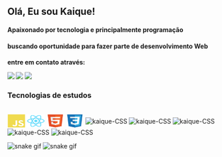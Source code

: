 
## Olá, Eu sou Kaique!

<h4>Apaixonado por tecnologia e principalmente programação</h4>
<h4>buscando oportunidade para fazer parte de desenvolvimento Web</h4>
<h4>
<p> entre em contato através: </p>
  <a href="https://instagram.com/kaicastilho/" target="_blank"><img src="https://img.shields.io/badge/-Instagram-%23E4405F?style=for-the-badge&logo=instagram&logoColor=white" target="_blank"></a>
  <a href = "mailto:kaiqueacastilho@gmail.com"><img src="https://img.shields.io/badge/-Gmail-%23333?style=for-the-badge&logo=gmail&logoColor=white" target="_blank"></a>
  <a href="https://www.linkedin.com/in/kaique-azevedo-castilho-319b90214/" target="_blank"><img src="https://img.shields.io/badge/-LinkedIn-%230077B5?style=for-the-badge&logo=linkedin&logoColor=white" target="_blank"></a> 

<br>
  <h3> Tecnologias de estudos </h3>
  
<div style="display: inline_block"><br>
  <img align="center" alt="kaique-Js" height="30" width="40" src="https://raw.githubusercontent.com/devicons/devicon/master/icons/javascript/javascript-plain.svg">
  <img align="center" alt="kaique-React" height="30" width="40" src="https://raw.githubusercontent.com/devicons/devicon/master/icons/react/react-original.svg">
  <img align="center" alt="kaique-HTML" height="30" width="40" src="https://raw.githubusercontent.com/devicons/devicon/master/icons/html5/html5-original.svg">
  <img align="center" alt="kaique-CSS" height="30" width="40" src="https://raw.githubusercontent.com/devicons/devicon/master/icons/css3/css3-original.svg">
  <img align="center" alt="kaique-CSS" height="30" width="40" src="https://cdn.jsdelivr.net/gh/devicons/devicon/icons/jquery/jquery-original.svg" />
  <img align="center" alt="kaique-CSS" height="30" width="40"src="https://cdn.jsdelivr.net/gh/devicons/devicon/icons/nodejs/nodejs-original.svg" />
  <img align="center" alt="kaique-CSS" height="30" width="40" src="https://cdn.jsdelivr.net/gh/devicons/devicon/icons/express/express-original.svg" />
  <img  align="center" alt="kaique-CSS" height="30" width="40" src="https://cdn.jsdelivr.net/gh/devicons/devicon/icons/bootstrap/bootstrap-original.svg" />
  <img  align="center" alt="kaique-CSS" height="30" width="40"src="https://cdn.jsdelivr.net/gh/devicons/devicon/icons/mongodb/mongodb-original-wordmark.svg" />

</div>

  <div>
  
  ![snake gif](https://github.com/kaiqueazevedo/kaiqueazevedo?tab=repositories/blob/output/github-contribution-grid-snake.svg)
  ![snake gif](https://github.com/kaiqueazevedo/kaiqueazevedo?tab=repositories/blob/outputgithub-contribution-grid-snake.gif)
  </div>

